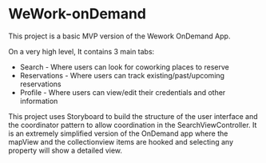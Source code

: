 # WeWork-onDemand

This project is a basic MVP version of the Wework OnDemand App. 

On a very high level, It contains 3 main tabs:
  - Search - Where users can look for coworking places to reserve
  - Reservations - Where users can track existing/past/upcoming reservations
  - Profile - Where users can view/edit their credentials and other information
  
This project uses Storyboard to build the structure of the user interface and the coordinator pattern to allow coordination in the SearchViewController.
It is an extremely simplified version of the OnDemand app where the mapView and the collectionview items are hooked and selecting any property will show a detailed view.

